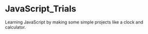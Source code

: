 # JavaScript_Trials
Learning JavaScript by making some simple projects like a clock and calculator.
